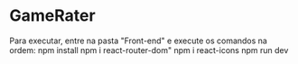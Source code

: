 # GameRater

Para executar, entre na pasta "Front-end" e execute os comandos na ordem:
npm install
npm i react-router-dom"
npm i react-icons
npm run dev
